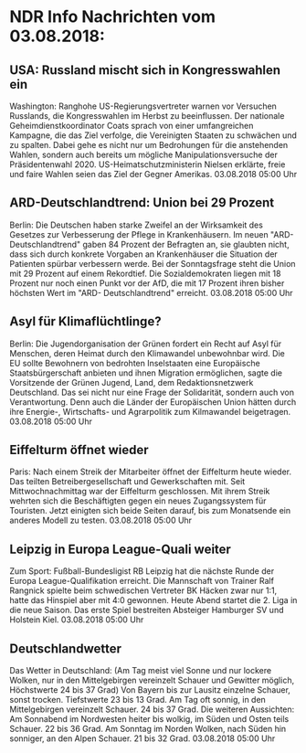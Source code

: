 # NDR Info Nachrichten vom 03.08.2018:


## USA: Russland mischt sich in Kongresswahlen ein
Washington: Ranghohe US-Regierungsvertreter warnen vor Versuchen Russlands, die Kongresswahlen im Herbst zu beeinflussen. Der nationale Geheimdienstkoordinator Coats sprach von einer umfangreichen Kampagne, die das Ziel verfolge, die Vereinigten Staaten zu schwächen und zu spalten. Dabei gehe es nicht nur um Bedrohungen für die anstehenden Wahlen, sondern auch bereits um mögliche Manipulationsversuche der Präsidentenwahl 2020. US-Heimatschutzministerin Nielsen erklärte, freie und faire Wahlen seien das Ziel der Gegner Amerikas. 03.08.2018 05:00 Uhr 

## ARD-Deutschlandtrend: Union bei 29 Prozent
Berlin: Die Deutschen haben starke Zweifel an der Wirksamkeit des Gesetzes zur Verbesserung der Pflege in Krankenhäusern. Im neuen "ARD-Deutschlandtrend" gaben 84 Prozent der Befragten an, sie glaubten nicht, dass sich durch konkrete Vorgaben an Krankenhäuser die Situation der Patienten spürbar verbessern werde. Bei der Sonntagsfrage steht die Union mit 29 Prozent auf einem Rekordtief. Die Sozialdemokraten liegen mit 18 Prozent nur noch einen Punkt vor der AfD, die mit 17 Prozent ihren bisher höchsten Wert im "ARD- Deutschlandtrend" erreicht. 03.08.2018 05:00 Uhr 

## Asyl für Klimaflüchtlinge?
Berlin: Die Jugendorganisation der Grünen fordert ein Recht auf Asyl für Menschen, deren Heimat durch den Klimawandel unbewohnbar wird. Die EU sollte Bewohnern von bedrohten Inselstaaten eine Europäische Staatsbürgerschaft anbieten und ihnen Migration ermöglichen, sagte die Vorsitzende der Grünen Jugend, Land, dem Redaktionsnetzwerk Deutschland. Das sei nicht nur eine Frage der Solidarität, sondern auch von Verantwortung. Denn auch die Länder der Europäischen Union hätten durch ihre Energie-, Wirtschafts- und Agrarpolitik zum Kilmawandel beigetragen. 03.08.2018 05:00 Uhr 

## Eiffelturm öffnet wieder
Paris: Nach einem Streik der Mitarbeiter öffnet der Eiffelturm heute wieder. Das teilten Betreibergesellschaft und Gewerkschaften mit. Seit Mittwochnachmittag war der Eiffelturm geschlossen. Mit ihrem Streik wehrten sich die Beschäftigten gegen ein neues Zugangssystem für Touristen. Jetzt einigten sich beide Seiten darauf, bis zum Monatsende ein anderes Modell zu testen. 03.08.2018 05:00 Uhr 

## Leipzig in Europa League-Quali weiter
Zum Sport: Fußball-Bundesligist RB Leipzig hat die nächste Runde der Europa League-Qualifikation erreicht. Die Mannschaft von Trainer Ralf Rangnick spielte beim schwedischen Vertreter BK Häcken zwar nur 1:1, hatte das Hinspiel aber mit 4:0 gewonnen. Heute Abend startet die 2. Liga in die neue Saison. Das erste Spiel bestreiten Absteiger Hamburger SV und Holstein Kiel. 03.08.2018 05:00 Uhr 

## Deutschlandwetter
Das Wetter in Deutschland:
(Am Tag meist viel Sonne und nur lockere Wolken, nur in den Mittelgebirgen vereinzelt Schauer und Gewitter möglich, Höchstwerte 24 bis 37 Grad) Von Bayern bis zur Lausitz einzelne Schauer, sonst trocken. Tiefstwerte 23 bis 13 Grad. Am Tag oft sonnig, in den Mittelgebirgen vereinzelt Schauer. 24 bis 37 Grad. Die weiteren Aussichten: Am Sonnabend im Nordwesten heiter bis wolkig, im Süden und Osten teils Schauer. 22 bis 36 Grad. Am Sonntag im Norden Wolken, nach Süden hin sonniger, an den Alpen Schauer. 21 bis 32 Grad. 03.08.2018 05:00 Uhr 
